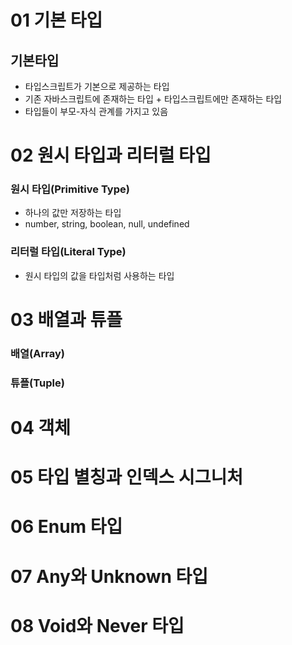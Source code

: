 # 01 기본 타입
## 기본타입
- 타입스크립트가 기본으로 제공하는 타입
- 기존 자바스크립트에 존재하는 타입 + 타입스크립트에만 존재하는 타입
- 타입들이 부모-자식 관계를 가지고 있음


# 02 원시 타입과 리터럴 타입
### 원시 타입(Primitive Type)
- 하나의 값만 저장하는 타입
- number, string, boolean, null, undefined
### 리터럴 타입(Literal Type)
- 원시 타입의 값을 타입처럼 사용하는 타입

# 03 배열과 튜플
### 배열(Array)
### 튜플(Tuple)

# 04 객체


# 05 타입 별칭과 인덱스 시그니처


# 06 Enum 타입


# 07 Any와 Unknown 타입


# 08 Void와 Never 타입